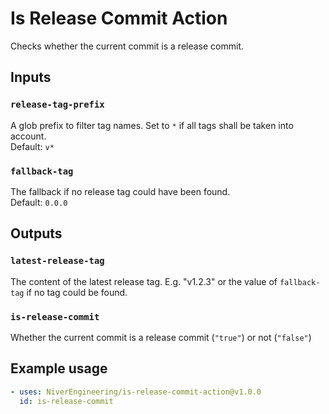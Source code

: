 # Is Release Commit Action

Checks whether the current commit is a release commit.

## Inputs

### `release-tag-prefix`

A glob prefix to filter tag names. Set to `*` if all tags shall be taken into account.  
Default: `v*`

### `fallback-tag`

The fallback if no release tag could have been found.  
Default: `0.0.0`

## Outputs

### `latest-release-tag`

The content of the latest release tag. E.g. "v1.2.3" or the value of `fallback-tag` if no tag could be found.

### `is-release-commit`

Whether the current commit is a release commit (`"true"`) or not (`"false"`)

## Example usage

<!-- x-release-please-start-version -->

```yaml
- uses: NiverEngineering/is-release-commit-action@v1.0.0
  id: is-release-commit
```

<!-- x-release-please-end -->
